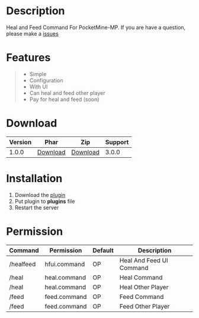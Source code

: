 # Description
Heal and Feed Command For PocketMine-MP. If you are have a question, please make a [issues](https://github.com/Kylan1940/OnlineUI/issues/new)

# Features
>- Simple
>- Configuration
>- With UI 
>- Can heal and feed other player
>- Pay for heal and feed (soon)

# Download
| Version | Phar | Zip | Support |
|---|---|---|---|
| 1.0.0 | [Download](https://github.com/Kylan1940/HealAndFeed/releases/download/HealAndFeed/HealAndFeed_v1.0.0.phar) | [Download](https://github.com/Kylan1940/HealAndFeed/archive/refs/tags/HealAndFeed.zip) | 3.0.0 |

# Installation
1. Download the [plugin](https://github.com/Kylan1940/HealAndFeed/releases/download/HealAndFeed/HealAndFeed_v1.0.0.phar)
2. Put plugin to **plugins** file
3. Restart the server

# Permission
| Command | Permission | Default | Description |
|---|---|---|---|
| /healfeed | hfui.command | OP | Heal And Feed UI Command |
| /heal | heal.command | OP | Heal Command |
| /heal <PlayerName> | heal.command | OP | Heal Other Player |
| /feed | feed.command | OP | Feed Command |
| /feed <PlayerName> | feed.command | OP | Feed Other Player |